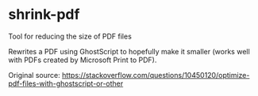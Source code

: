 # shrink-pdf
Tool for reducing the size of PDF files

Rewrites a PDF using GhostScript to hopefully make it smaller
(works well with PDFs created by Microsoft Print to PDF).

Original source:
https://stackoverflow.com/questions/10450120/optimize-pdf-files-with-ghostscript-or-other
